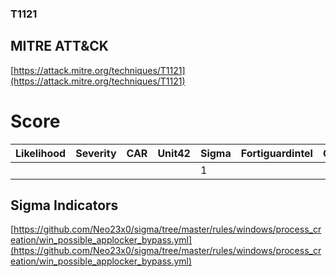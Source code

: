 
### T1121
## MITRE ATT&CK
[https://attack.mitre.org/techniques/T1121](https://attack.mitre.org/techniques/T1121)

# Score

| Likelihood | Severity | CAR | Unit42 | Sigma | Fortiguardintel | Groups | Malwares | Tools |
| ---------- | -------- | --- | ------ | ----- | --------------- | ---  | --- | --- |
 |   |   |   |   | 1 |   |   |   |   |



## Sigma Indicators

[https://github.com/Neo23x0/sigma/tree/master/rules/windows/process_creation/win_possible_applocker_bypass.yml](https://github.com/Neo23x0/sigma/tree/master/rules/windows/process_creation/win_possible_applocker_bypass.yml)
[]()
